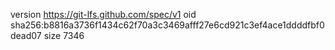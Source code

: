 version https://git-lfs.github.com/spec/v1
oid sha256:b8816a3736f1434c62f70a3c3469afff27e6cd921c3ef4ace1ddddfbf0dead07
size 7346
